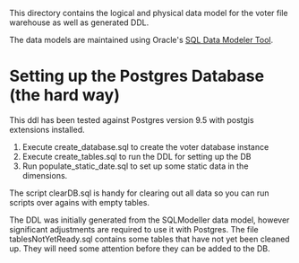 This directory contains the logical and physical data model for the voter file warehouse as well as generated DDL.

The data models are maintained using Oracle's [SQL Data Modeler Tool](http://www.oracle.com/technetwork/developer-tools/datamodeler/overview/index.html).

# Setting up the Postgres Database (the hard way)
This ddl has been tested against Postgres version 9.5 with postgis extensions installed.

1. Execute create_database.sql to create the voter database instance
2. Execute create_tables.sql to run the DDL for setting up the DB
3. Run populate_static_date.sql to set up some static data in the dimensions.

The script clearDB.sql is handy for clearing out all data so you can run scripts over agains
with empty tables.

The DDL was initially generated from the SQLModeller data model, however significant adjustments are required to 
use it with Postgres. The file tablesNotYetReady.sql contains some tables that have not yet been cleaned up.
They will need some attention before they can be added to the DB.
